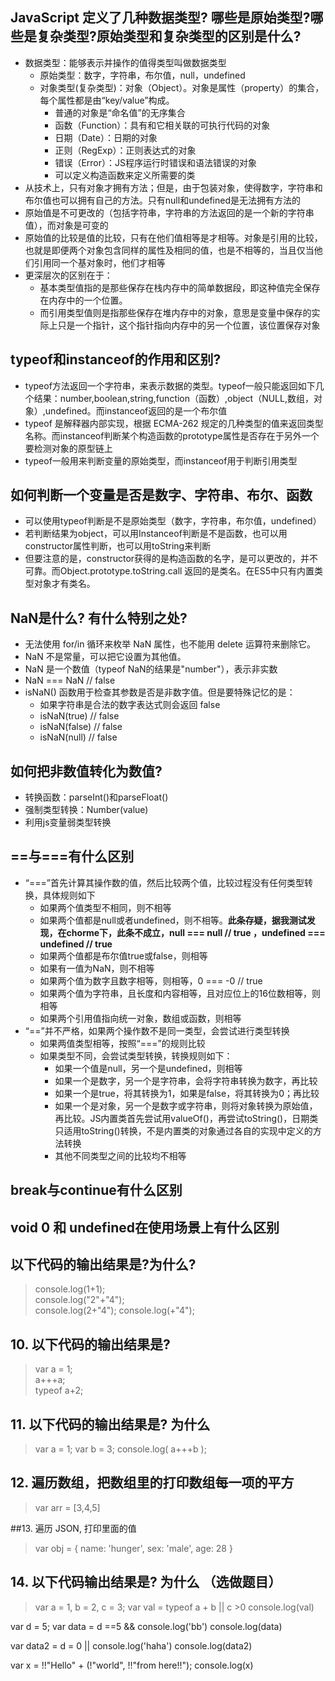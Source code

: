 ## JavaScript 定义了几种数据类型? 哪些是原始类型?哪些是复杂类型?原始类型和复杂类型的区别是什么?
* 数据类型：能够表示并操作的值得类型叫做数据类型
  * 原始类型：数字，字符串，布尔值，null，undefined
  * 对象类型(复杂类型)：对象（Object）。对象是属性（property）的集合，每个属性都是由“key/value”构成。
    * 普通的对象是“命名值”的无序集合
    * 函数（Function）：具有和它相关联的可执行代码的对象
    * 日期（Date）：日期的对象
    * 正则（RegExp）：正则表达式的对象
    * 错误（Error）：JS程序运行时错误和语法错误的对象
    * 可以定义构造函数来定义所需要的类
* 从技术上，只有对象才拥有方法；但是，由于包装对象，使得数字，字符串和布尔值也可以拥有自己的方法。只有null和undefined是无法拥有方法的
* 原始值是不可更改的（包括字符串，字符串的方法返回的是一个新的字符串值），而对象是可变的
* 原始值的比较是值的比较，只有在他们值相等是才相等。对象是引用的比较，也就是即便两个对象包含同样的属性及相同的值，也是不相等的，当且仅当他们引用同一个基对象时，他们才相等
* 更深层次的区别在于：
  * 基本类型值指的是那些保存在栈内存中的简单数据段，即这种值完全保存在内存中的一个位置。
  * 而引用类型值则是指那些保存在堆内存中的对象，意思是变量中保存的实际上只是一个指针，这个指针指向内存中的另一个位置，该位置保存对象

## typeof和instanceof的作用和区别?
*  typeof方法返回一个字符串，来表示数据的类型。typeof一般只能返回如下几个结果：number,boolean,string,function（函数）,object（NULL,数组，对象）,undefined。而instanceof返回的是一个布尔值
* typeof 是解释器内部实现，根据 ECMA-262 规定的几种类型的值来返回类型名称。而instanceof判断某个构造函数的prototype属性是否存在于另外一个要检测对象的原型链上
* typeof一般用来判断变量的原始类型，而instanceof用于判断引用类型

## 如何判断一个变量是否是数字、字符串、布尔、函数
* 可以使用typeof判断是不是原始类型（数字，字符串，布尔值，undefined）
* 若判断结果为object，可以用Instanceof判断是不是函数，也可以用constructor属性判断，也可以用toString来判断
* 但要注意的是，constructor获得的是构造函数的名字，是可以更改的，并不可靠。而Object.prototype.toString.call 返回的是类名。在ES5中只有内置类型对象才有类名。

## NaN是什么? 有什么特别之处?
* 无法使用 for/in 循环来枚举 NaN 属性，也不能用 delete 运算符来删除它。
* NaN 不是常量，可以把它设置为其他值。
* NaN 是一个数值（typeof NaN的结果是"number"），表示非实数
* NaN === NaN  // false
* isNaN() 函数用于检查其参数是否是非数字值。但是要特殊记忆的是： 
  * 如果字符串是合法的数字表达式则会返回 false 
  * isNaN(true) // false  
  * isNaN(false) // false  
  * isNaN(null) // false

## 如何把非数值转化为数值?
* 转换函数：parseInt()和parseFloat()
* 强制类型转换：Number(value)
* 利用js变量弱类型转换

## ==与===有什么区别
* “===”首先计算其操作数的值，然后比较两个值，比较过程没有任何类型转换，具体规则如下
  * 如果两个值类型不相同，则不相等
  * 如果两个值都是null或者undefined，则不相等。**此条存疑，据我测试发现，在chorme下，此条不成立，null === null // true ，undefined === undefined // true**
  * 如果两个值都是布尔值true或false，则相等
  * 如果有一值为NaN，则不相等
  * 如果两个值为数字且数字相等，则相等，0 === -0 // true
  * 如果两个值为字符串，且长度和内容相等，且对应位上的16位数相等，则相等
  * 如果两个引用值指向统一对象，数组或函数，则相等
* “==”并不严格，如果两个操作数不是同一类型，会尝试进行类型转换
  * 如果两值类型相等，按照“===”的规则比较
  * 如果类型不同，会尝试类型转换，转换规则如下：
    * 如果一个值是null，另一个是undefined，则相等
    * 如果一个是数字，另一个是字符串，会将字符串转换为数字，再比较
    * 如果一个是true，将其转换为1，如果是false，将其转换为0；再比较
    * 如果一个是对象，另一个是数字或字符串，则将对象转换为原始值，再比较。JS内置类首先尝试用valueOf()，再尝试toString()，日期类只适用toString()转换，不是内置类的对象通过各自的实现中定义的方法转换
    * 其他不同类型之间的比较均不相等

## break与continue有什么区别
## void 0 和 undefined在使用场景上有什么区别
## 以下代码的输出结果是?为什么?
>console.log(1+1);    
console.log("2"+"4");  
console.log(2+"4"); 
console.log(+"4");

## 10. 以下代码的输出结果是?
> var a = 1;  
a+++a;  
typeof a+2;

## 11. 以下代码的输出结果是? 为什么
 > var a = 1;
 var b = 3;
 console.log( a+++b );

## 12. 遍历数组，把数组里的打印数组每一项的平方
 > var arr = [3,4,5]

##13. 遍历 JSON, 打印里面的值
> var obj = {
 name: 'hunger', 
 sex: 'male', 
 age: 28 
}

## 14. 以下代码输出结果是? 为什么 （选做题目）
> var a = 1, b = 2, c = 3;
var val = typeof a + b || c >0
console.log(val) 

var d = 5;
var data = d ==5 && console.log('bb')
console.log(data)

var data2 = d = 0 || console.log('haha')
console.log(data2)
 
var x = !!"Hello" + (!"world", !!"from here!!");
console.log(x)